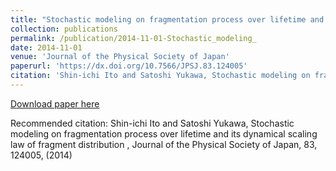 ```yaml
---
title: "Stochastic modeling on fragmentation process over lifetime and its dynamical scaling law of fragment distribution "
collection: publications
permalink: /publication/2014-11-01-Stochastic_modeling_
date: 2014-11-01
venue: 'Journal of the Physical Society of Japan'
paperurl: 'https://dx.doi.org/10.7566/JPSJ.83.124005'
citation: 'Shin-ichi Ito and Satoshi Yukawa, Stochastic modeling on fragmentation process over lifetime and its dynamical scaling law of fragment distribution , Journal of the Physical Society of Japan,  <bf>83</bf>, 124005, (2014)'
---
```


<a href='https://dx.doi.org/10.7566/JPSJ.83.124005'>Download paper here</a>

Recommended citation: Shin-ichi Ito and Satoshi Yukawa, Stochastic modeling on fragmentation process over lifetime and its dynamical scaling law of fragment distribution , Journal of the Physical Society of Japan,  <bf>83</bf>, 124005, (2014)